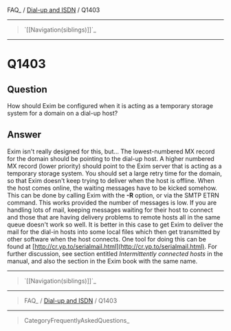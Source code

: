 FAQ\_ / [Dial-up and ISDN](FAQ/Dialup_and_ISDN) / Q1403

* * * * *

> \`[[Navigation(siblings)]]\`\_

* * * * *

Q1403
=====

Question
--------

How should Exim be configured when it is acting as a temporary storage
system for a domain on a dial-up host?

Answer
------

Exim isn't really designed for this, but... The lowest-numbered MX
record for the domain should be pointing to the dial-up host. A higher
numbered MX record (lower priority) should point to the Exim server that
is acting as a temporary storage system. You should set a large retry
time for the domain, so that Exim doesn't keep trying to deliver when
the host is offline. When the host comes online, the waiting messages
have to be kicked somehow. This can be done by calling Exim with the
**-R** option, or via the SMTP ETRN command. This works provided the
number of messages is low. If you are handling lots of mail, keeping
messages waiting for their host to connect and those that are having
delivery problems to remote hosts all in the same queue doesn't work so
well. It is better in this case to get Exim to deliver the mail for the
dial-in hosts into some local files which then get transmitted by other
software when the host connects. One tool for doing this can be found at
[http://cr.yp.to/serialmail.html](http://cr.yp.to/serialmail.html). For
further discussion, see section entitled *Intermittently connected
hosts* in the manual, and also the section in the Exim book with the
same name.

* * * * *

> \`[[Navigation(siblings)]]\`\_

* * * * *

> FAQ\_ / [Dial-up and ISDN](FAQ/Dialup_and_ISDN) / Q1403

* * * * *

> CategoryFrequentlyAskedQuestions\_
